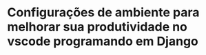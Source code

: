 <h1>Configurações de ambiente para melhorar sua produtividade no vscode programando em Django</h1>



